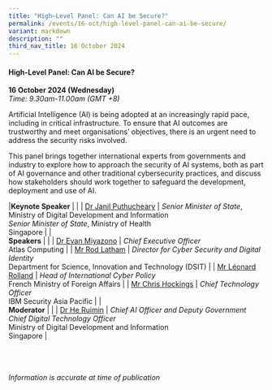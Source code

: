 ```yaml
---
title: "High–Level Panel: Can AI be Secure?"
permalink: /events/16-oct/high-level-panel-can-ai-be-secure/
variant: markdown
description: ""
third_nav_title: 16 October 2024
---
```

#### **High-Level Panel: Can AI be Secure?**

**16 October 2024 (Wednesday)**  
*Time: 9.30am-11.00am (GMT +8)*

Artificial Intelligence (AI) is being adopted at an increasingly rapid pace, including in critical infrastructure. To ensure that AI outcomes are trustworthy and meet organisations’ objectives, there is an urgent need to address the security risks involved. 

This panel brings together international experts from governments and industry to explore how to approach the security of AI systems, both as part of AI governance and other traditional cybersecurity practices, and discuss how stakeholders should work together to safeguard the development, deployment and use of AI. 

|**Keynote Speaker**          |                                                              |
| [Dr Janil Puthucheary](/speakers/dr-janil-puthucheary/)  | *Senior Minister of State*, Ministry of Digital Development and Information <br>*Senior Minister of State*, Ministry of Health <br>Singapore      |
|<br>**Speakers**          |                                                              |
| [Dr Evan Miyazono](/speakers/dr-evan-miyazono/)  | *Chief Executive Officer* <br>Atlas Computing      |
| [Mr Rod Latham](/speakers/mr-rod-latham/)  | *Director for Cyber Security and Digital Identity* <br>Department for Science, Innovation and Technology (DSIT)      |
| [Mr Léonard Rolland](/speakers/mr-leonard-rolland/)  | *Head of International Cyber Policy* <br>French Ministry of Foreign Affairs      |
| [Mr Chris Hockings](/speakers/mr-chris-hockings/)  | *Chief Technology Officer* <br>IBM Security Asia Pacific      |
|<br>**Moderator**          |                                                              |
| [Dr He Ruimin](/speakers/dr-he-ruimin/)  | *Chief AI Officer and Deputy Government Chief Digital Technology Officer* <br>Ministry of Digital Development and Information<br> Singapore       |

<br><br><br>
*Information is accurate at time of publication*